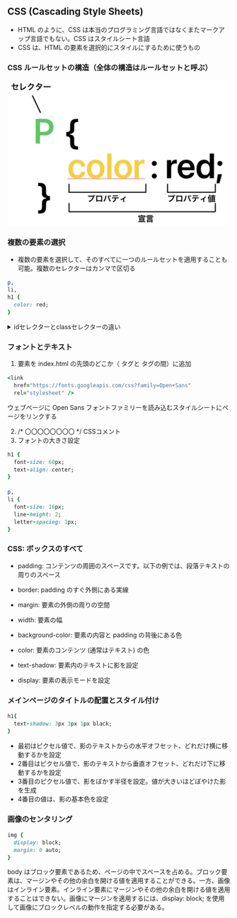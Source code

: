 ## CSS (Cascading Style Sheets)
- HTML のように、CSS は本当のプログラミング言語ではなくまたマークアップ言語でもない。CSS はスタイルシート言語
- CSS は、HTML の要素を選択的にスタイルにするために使うもの

### CSS ルールセットの構造（全体の構造はルールセットと呼ぶ）
<img width="500" src="css.jpeg">

### 複数の要素の選択
- 複数の要素を選択して、そのすべてに一つのルールセットを適用することも可能。複数のセレクターはカンマで区切る
```rb
p,
li,
h1 {
  color: red;
}
```
<details><summary>idセレクターとclassセレクターの違い</summary></summary>

- 「idセレクター」はHTML文書内で重複して「id属性」の値に設定することはできない。ページ内に一つだけある要素のスタイルを設定するために使う

### CSSにおけるclassセレクタの書き方
```rb
.class名{
プロパティ: 値;
}
```
- classでは先頭に「.（ドット）」を付ける

### CSSにおけるidセレクタの書き方
```rb
#id名{
プロパティ: 値;
}
```
- idでは先頭に「#（シャープ）」を付ける

！ classは基本的には、上から下に行くにつれて優先順位が高くなる。つまり、下にあるほど優先順位が高いということ。
しかし、これはclassにおける優先順位で、どちらも存在している場合はidセレクタが優先される。

</details>

### フォントとテキスト
1.  <link> 要素を index.html の先頭のどこか（<head> タグと </head> タグの間）に追加
```rb
<link
  href="https://fonts.googleapis.com/css?family=Open+Sans"
  rel="stylesheet" />
```
ウェブページに Open Sans フォントファミリーを読み込むスタイルシートにページをリンクする

2. /* 〇〇〇〇〇〇〇〇 */ CSSコメント
3. フォントの大きさ設定
```rb
h1 {
  font-size: 60px;
  text-align: center;
}

p,
li {
  font-size: 16px;
  line-height: 2;
  letter-spacing: 1px;
}
```
### CSS: ボックスのすべて
- padding: コンテンツの周囲のスペースです。以下の例では、段落テキストの周りのスペース
- border: padding のすぐ外側にある実線
- margin: 要素の外側の周りの空間

- width: 要素の幅
- background-color: 要素の内容と padding の背後にある色
- color: 要素のコンテンツ (通常はテキスト) の色
- text-shadow: 要素内のテキストに影を設定
- display: 要素の表示モードを設定

### メインページのタイトルの配置とスタイル付け
```rb
h1{
  text-shadow: 3px 3px 1px black;
}
```
- 最初はピクセル値で、影のテキストからの水平オフセット、どれだけ横に移動するかを設定<br>
- 2番目はピクセル値で、影のテキストから垂直オフセット、どれだけ下に移動するかを設定<br>
- 3番目のピクセル値で、影をぼかす半径を設定。値が大きいほどぼやけた影を生成<br>
- 4番目の値は、影の基本色を設定

### 画像のセンタリング
```rb
img {
  display: block;
  margin: 0 auto;
}
```
body はブロック要素であるため、ページの中でスペースを占める。ブロック要素は、マージンやその他の余白を開ける値を適用することができる。一方、画像はインライン要素。インライン要素にマージンやその他の余白を開ける値を適用することはできない。画像にマージンを適用するには、display: block; を使用して画像にブロックレベルの動作を指定する必要がある。